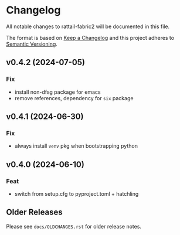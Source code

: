 
# Changelog
All notable changes to rattail-fabric2 will be documented in this file.

The format is based on [Keep a Changelog](http://keepachangelog.com/en/1.0.0/)
and this project adheres to [Semantic Versioning](http://semver.org/spec/v2.0.0.html).

## v0.4.2 (2024-07-05)

### Fix

- install non-dfsg package for emacs
- remove references, dependency for `six` package

## v0.4.1 (2024-06-30)

### Fix

- always install `venv` pkg when bootstrapping python

## v0.4.0 (2024-06-10)

### Feat

- switch from setup.cfg to pyproject.toml + hatchling


## Older Releases

Please see `docs/OLDCHANGES.rst` for older release notes.
